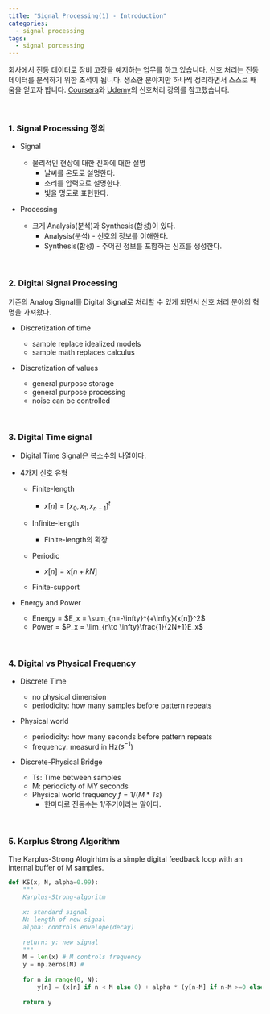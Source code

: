 ```yaml
---
title: "Signal Processing(1) - Introduction"
categories:
  - signal processing
tags:
  - signal porcessing
---
```


회사에서 진동 데이터로 장비 고장을 예지하는 업무를 하고 있습니다. 신호 처리는 진동 데이터를 분석하기 위한 초석이 됩니다. 생소한 분야지만 하나씩 정리하면서 스스로 배움을 얻고자 합니다. [Coursera](https://www.coursera.org/learn/dsp)와  [Udemy](https://www.udemy.com/signal-processing/)의 신호처리 강의를 참고했습니다. 

<br/>

### 1. Signal Processing 정의

- Signal 
  - 물리적인 현상에 대한 진화에 대한 설명
    - 날씨를 온도로 설명한다.
    - 소리를 압력으로 설명한다.
    - 빛을 명도로 표현한다.

- Processing 
  - 크게 Analysis(분석)과 Synthesis(합성)이 있다.
    - Analysis(분석) - 신호의 정보를 이해한다.
    - Synthesis(합성) - 주어진 정보를 포함하는 신호를 생성한다.

<br/>

### 2. Digital Signal Processing

기존의 Analog Signal를 Digital Signal로 처리할 수 있게 되면서 신호 처리 분야의 혁명을 가져왔다.

- Discretization of time
  - sample replace idealized models
  - sample math replaces calculus



- Discretization of values
  - general purpose storage
  - general purpose processing
  - noise can be controlled

<br/>

### 3. Digital Time signal

- Digital Time Signal은 복소수의 나열이다.

- 4가지 신호 유형

  - Finite-length

    - $x[n] = [x_0, x_1, x_{n-1}]^t$

  - Infinite-length

    - Finite-length의 확장

  - Periodic

    - $x[n] = x[n + kN]$

  - Finite-support


- Energy and Power
  - Energy = $E_x = \sum_{n=-\infty}^{+\infty}{x[n]}^2$
  - Power = $P_x = \lim_{n\to \infty}\frac{1}{2N+1}E_x$

<br/>

### 4.  Digital vs Physical Frequency

- Discrete Time
  - no physical dimension
  - periodicity: how many samples before pattern repeats



- Physical world
  - periodicity: how many seconds before pattern repeats
  - frequency: measurd in Hz($s^{-1}$)



- Discrete-Physical Bridge
  - Ts: Time between samples
  - M: periodicty of MY seconds
  - Physical world frequency $f = 1/(M * Ts)$
    - 한마디로 진동수는 1/주기이라는 말이다.

<br/>

### 5. Karplus Strong Algorithm





The Karplus-Strong Alogirhtm is a simple digital feedback loop with an internal buffer of M samples.

```python
def KS(x, N, alpha=0.99):
    """
    Karplus-Strong-algoritm
    
    x: standard signal
    N: length of new signal
    alpha: controls envelope(decay)
    
    return: y: new signal
    """
    M = len(x) # M controls frequency
    y = np.zeros(N) # 
    
    for n in range(0, N):
        y[n] = (x[n] if n < M else 0) + alpha * (y[n-M] if n-M >=0 else 0)
        
    return y
```

